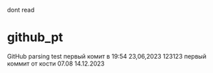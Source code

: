 dont read
# github_pt
GitHub parsing test
первый комит в 19:54 23,06,2023
123123
первый коммит от кости
07.08
14.12.2023
